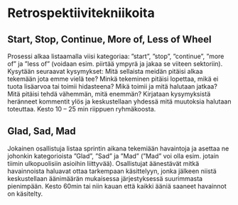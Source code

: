# Retrospektiivitekniikoita

## Start, Stop, Continue, More of, Less of Wheel
Prosessi alkaa listaamalla viisi kategoriaa: ”start”, ”stop”, ”continue”, ”more of” ja ”less of” (voidaan esim. piirtää ympyrä ja jakaa se viiteen sektoriin). Kysytään seuraavat kysymykset: Mitä sellaista meidän pitäisi alkaa tekemään jota emme vielä tee? Minkä tekeminen pitäisi lopettaa, mikä ei tuota lisäarvoa tai toimii hidasteena? Mikä toimii ja mitä halutaan jatkaa? Mitä pitäisi tehdä vähemmän, mitä enemmän? Kirjataan kysymyksistä heränneet kommentit ylös ja keskustellaan yhdessä mitä muutoksia halutaan toteuttaa.  Kesto 10 – 25 min riippuen ryhmäkoosta.

## Glad, Sad, Mad
Jokainen osallistuja listaa sprintin aikana tekemiään havaintoja ja asettaa ne johonkin kategorioista ”Glad”, ”Sad” ja ”Mad” (”Mad” voi olla esim. jotain tiimin ulkopuolisiin asioihin liittyvää). Osallistujat äänestävät mitkä havainnoista haluavat ottaa tarkempaan käsittelyyn, jonka jälkeen niistä keskustellaan äänimäärän mukaisessa järjestyksessä suurimmasta pienimpään. Kesto 60min tai niin kauan että kaikki ääniä saaneet havainnot on käsitelty.

   